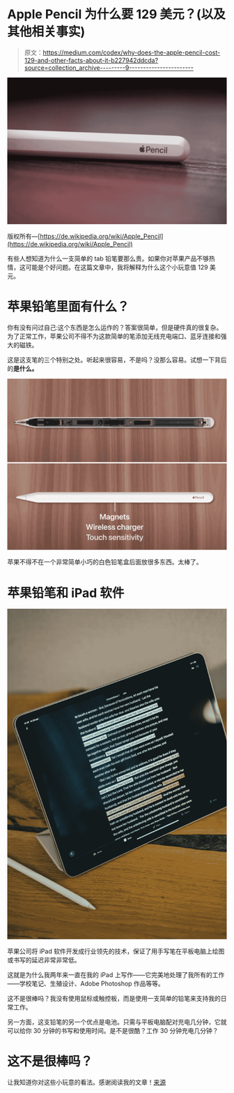 # Apple Pencil 为什么要 129 美元？(以及其他相关事实)

> 原文：<https://medium.com/codex/why-does-the-apple-pencil-cost-129-and-other-facts-about-it-b227942ddcda?source=collection_archive---------9----------------------->

![](img/34ffa92af514ee1bac440ece113f1108.png)

版权所有—[https://de.wikipedia.org/wiki/Apple_Pencil](https://de.wikipedia.org/wiki/Apple_Pencil)

有些人想知道为什么一支简单的 tab 铅笔要那么贵。如果你对苹果产品不够热情，这可能是个好问题。在这篇文章中，我将解释为什么这个小玩意值 129 美元。

# 苹果铅笔里面有什么？

你有没有问过自己:这个东西是怎么运作的？答案很简单，但是硬件真的很复杂。为了正常工作，苹果公司不得不为这款简单的笔添加无线充电端口、蓝牙连接和强大的磁铁。

这是这支笔的三个特别之处。听起来很容易，不是吗？没那么容易。试想一下背后的**是什么。**

![](img/f337620e0afb8088267d1fa148978ce6.png)![](img/993c2ddb068e704a020f3d92e20aca2b.png)

苹果不得不在一个非常简单小巧的白色铅笔盒后面放很多东西。太棒了。

# 苹果铅笔和 iPad 软件

![](img/69a43e85eb4a011f221e155cf9c402b4.png)

苹果公司将 iPad 软件开发成行业领先的技术，保证了用手写笔在平板电脑上绘图或书写的延迟非常非常低。

这就是为什么我两年来一直在我的 iPad 上写作——它完美地处理了我所有的工作——学校笔记、生殖设计、Adobe Photoshop 作品等等。

这不是很棒吗？我没有使用鼠标或触控板，而是使用一支简单的铅笔来支持我的日常工作。

另一方面，这支铅笔的另一个优点是电池。只需与平板电脑配对充电几分钟，它就可以给你 30 分钟的书写和使用时间。是不是很酷？工作 30 分钟充电几分钟？

# 这不是很棒吗？

让我知道你对这些小玩意的看法。感谢阅读我的文章！[来源](https://youtu.be/wlRfHlMhMRU)